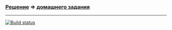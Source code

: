 ### [Решение](https://github.com/Cliffart44/Auto_hw_1.2.3) => [домашнего задания](https://github.com/netology-code/aqa-homeworks/tree/aqa4/api-ci#%D0%B7%D0%B0%D0%B4%D0%B0%D1%87%D0%B0-3---postman-echo)

---
[![Build status](https://ci.appveyor.com/api/projects/status/xfoy3doa8c3gh01b/branch/main?svg=true)](https://ci.appveyor.com/project/Cliffart44/auto-hw-1-2-3/branch/main)